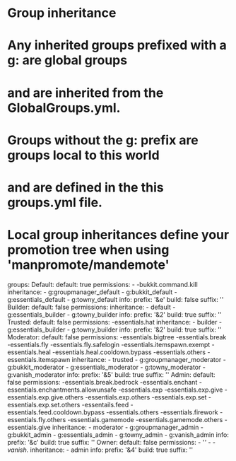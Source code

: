# Group inheritance
#
# Any inherited groups prefixed with a g: are global groups
# and are inherited from the GlobalGroups.yml.
#
# Groups without the g: prefix are groups local to this world
# and are defined in the this groups.yml file.
#
# Local group inheritances define your promotion tree when using 'manpromote/mandemote'

groups:
  Default:
    default: true
    permissions:
    - -bukkit.command.kill
    inheritance:
    - g:groupmanager_default
    - g:bukkit_default
    - g:essentials_default
    - g:towny_default
    info:
      prefix: '&e'
      build: false
      suffix: ''
  Builder:
    default: false
    permissions:
    inheritance:
    - default
    - g:essentials_builder
    - g:towny_builder
    info:
      prefix: '&2'
      build: true
      suffix: ''
  Trusted:
    default: false
    permissions:
    -essentials.hat
    inheritance:
    - builder
    - g:essentials_builder
    - g:towny_builder
    info:
      prefix: '&2'
      build: true
      suffix: ''
  Moderator:
    default: false
    permissions:
    -essentials.bigtree
    -essentials.break
    -essentials.fly
    -essentials.fly.safelogin
    -essentials.itemspawn.exempt
    -essentials.heal
    -essentials.heal.cooldown.bypass
    -essentials.others
    -essentials.itemspawn
    inheritance:
    - trusted
    - g:groupmanager_moderator
    - g:bukkit_moderator
    - g:essentials_moderator
    - g:towny_moderator
    - g:vanish_moderator
    info:
      prefix: '&5'
      build: true
      suffix: ''
  Admin:
    default: false
    permissions:
    -essentials.break.bedrock
    -essentials.enchant
    -essentials.enchantments.allowunsafe
    -essentials.exp
    -essentials.exp.give
    -essentials.exp.give.others
    -essentials.exp.others
    -essentials.exp.set
    -essentials.exp.set.others
    -essentails.feed
    -essentials.feed.cooldown.bypass
    -essentials.others
    -essentials.firework
    -essentials.fly.others
    -essentials.gamemode
    -essentials.gamemode.others
    -essentials.give
    inheritance:
    - moderator
    - g:groupmanager_admin
    - g:bukkit_admin
    - g:essentials_admin
    - g:towny_admin
    - g:vanish_admin
    info:
      prefix: '&c'
      build: true
      suffix: ''
  Owner:
    default: false
    permissions:
    - '*'
    - -vanish.*
    inheritance:
    - admin
    info:
      prefix: '&4'
      build: true
      suffix: ''
